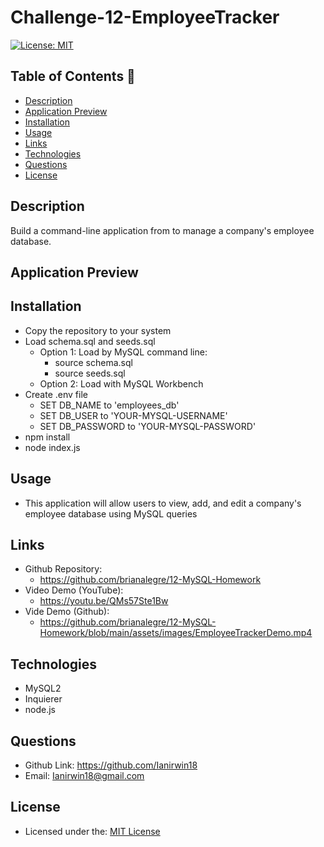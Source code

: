 # Challenge-12-EmployeeTracker

[![License: MIT](https://img.shields.io/badge/License-MIT-yellow.svg)](https://opensource.org/licenses/MIT)

## Table of Contents 📑

- [Description](#description)
- [Application Preview](#application-preview)
- [Installation](#installation)
- [Usage](#usage)
- [Links](#links)
- [Technologies](#technologies)
- [Questions](#questions)
- [License](#license)

## Description

Build a command-line application from to manage a company's employee database.

## Application Preview

## Installation

- Copy the repository to your system
- Load schema.sql and seeds.sql
  - Option 1: Load by MySQL command line:
    - source schema.sql
    - source seeds.sql
  - Option 2: Load with MySQL Workbench
- Create .env file
  - SET DB_NAME to 'employees_db'
  - SET DB_USER to 'YOUR-MYSQL-USERNAME'
  - SET DB_PASSWORD to 'YOUR-MYSQL-PASSWORD'
- npm install
- node index.js

## Usage

- This application will allow users to view, add, and edit a company's employee database using MySQL queries

## Links

- Github Repository:
  - https://github.com/brianalegre/12-MySQL-Homework
- Video Demo (YouTube):
  - https://youtu.be/QMs57Ste1Bw
- Vide Demo (Github):
  - https://github.com/brianalegre/12-MySQL-Homework/blob/main/assets/images/EmployeeTrackerDemo.mp4

## Technologies

- MySQL2
- Inquierer
- node.js

## Questions

- Github Link: https://github.com/Ianirwin18
- Email: Ianirwin18@gmail.com

## License

- Licensed under the: [MIT License](https://opensource.org/licenses/MIT)
